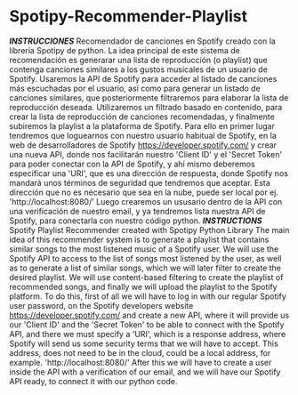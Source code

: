 # Spotipy-Recommender-Playlist
***INSTRUCCIONES***
Recomendador de canciones en Spotify creado con la librería Spotipy de python.
La idea principal de este sistema de recomendación es generarar una lista de reproducción (o playlist) que contenga canciones similares a los gustos musicales de un usuario de Spotify.
Usaremos la API de Spotify para acceder al listado de canciones más escuchadas por el usuario, así como para generar un listado de canciones similares, que posteriormente filtraremos para elaborar la lista de reproducción deseada.
Utilizaremos un filtrado basado en contenido, para crear la lista de reproducción de canciones recomendadas, y finalmente subiremos la playlist a la plataforma de Spotify.
Para ello en primer lugar tendremos que loguearnos con nuestro usuario habitual de Spotify, en la web de desarrolladores de Spotify https://developer.spotify.com/ y crear una nueva API, donde nos facilitarán nuestro 'Client ID' y el 'Secret Token' para poder conectar con la API de Spotify, y ahí mismo deberemos especificar una 'URI', que es una dirección de respuesta, donde Spotify nos mandará unos términos de seguridad que tendremos que aceptar. Esta dirección que no es necesario que sea en la nube, puede ser local por ej. 'http://localhost:8080/'
Luego crearemos un ususario dentro de la API con una verificación de nuestro email, y ya tendremos lista nuestra API de Spotify, para conectarla con nuestro código python.
***INSTRUCTIONS***
Spotify Playlist Recommender created with Spotipy Python Library
The main idea of this recommender system is to generate a playlist that contains similar songs to the most listened music of a Spotify user.
We will use the Spotify API to access to the list of songs most listened by the user, as well as to generate a list of similar songs, which we will later filter to create the desired playlist.
We will use content-based filtering to create the playlist of recommended songs, and finally we will upload the playlist to the Spotify platform.
To do this, first of all we will have to log in with our regular Spotify user password, on the Spotify developers website https://developer.spotify.com/ and create a new API, where it will provide us our 'Client ID' and the 'Secret Token' to be able to connect with the Spotify API, and there we must specify a 'URI', which is a response address, where Spotify will send us some security terms that we will have to accept. This address, does not need to be in the cloud, could be a local address, for example. 'http://localhost:8080/'
After this we will have to create a user inside the API with a verification of our email, and we will have our Spotify API ready, to connect it with our python code.
